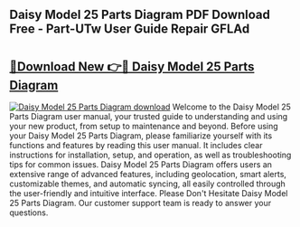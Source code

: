 ## Daisy Model 25 Parts Diagram PDF Download Free - Part-UTw User Guide Repair GFLAd

# <h2><a href="http://dfhlimx.blite.top/?on=Daisy+Model+25+Parts+Diagram">🔗Download New 👉🔴 Daisy Model 25 Parts Diagram</a></h2>

[![Daisy Model 25 Parts Diagram download](https://i.imgur.com/lujVjoI.png)](http://dfhlimx.blite.top/?on=Daisy+Model+25+Parts+Diagram)
Welcome to the Daisy Model 25 Parts Diagram user manual, your trusted guide to understanding and using your new product, from setup to maintenance and beyond. Before using your Daisy Model 25 Parts Diagram, please familiarize yourself with its functions and features by reading this user manual. It includes clear instructions for installation, setup, and operation, as well as troubleshooting tips for common issues. Daisy Model 25 Parts Diagram offers users an extensive range of advanced features, including geolocation, smart alerts, customizable themes, and automatic syncing, all easily controlled through the user-friendly and intuitive interface. Please Don't Hesitate Daisy Model 25 Parts Diagram. Our customer support team is ready to answer your questions.
